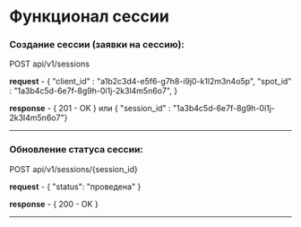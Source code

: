 ﻿# Функционал сессии

### Создание сессии (заявки на сессию):

POST api/v1/sessions

**request** - {
"client_id" : "a1b2c3d4-e5f6-g7h8-i9j0-k1l2m3n4o5p",
"spot_id" : "1a3b4c5d-6e7f-8g9h-0i1j-2k3l4m5n6o7",
}

**response** - { 201 - OK } или { "session_id" : "1a3b4c5d-6e7f-8g9h-0i1j-2k3l4m5n6o7"}

---

### Обновление статуса сессии:

POST api/v1/sessions/{session_id}

**request** - { 
"status": "проведена"
}

**response** - { 200 - OK }

---

